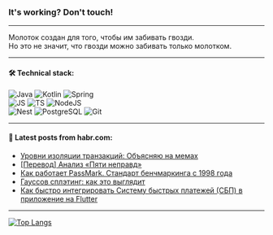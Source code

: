 ### It's working? Don't touch!

---
Молоток создан для того, чтобы им забивать гвозди. <br>
Но это не значит, что гвозди можно забивать только молотком.

---

#### 🛠️ Technical stack:

![Java](https://img.shields.io/badge/Java-informational?logo=Oracle&style=flat&logoColor=white&color=FF4500)
![Kotlin](https://img.shields.io/badge/Kotlin-informational?logo=Kotlin&style=flat&logoColor=white&color=774D97)
![Spring](https://img.shields.io/badge/SpringBoot-informational?logo=SpringBoot&style=flat&logoColor=white&color=6DB33F) <br>
![JS](https://img.shields.io/badge/JS-informational?logo=javaScript&style=flat&logoColor=black&color=F7Df1E)
![TS](https://img.shields.io/badge/TypeScript-informational?logo=typeScript&style=flat&logoColor=black&color=0667A8)
![NodeJS](https://img.shields.io/badge/NodeJS-informational?logo=node.js&style=flat&logoColor=white&color=70A760) <br>
![Nest](https://img.shields.io/badge/NestJS-informational?logo=NestJS&style=flat&logoColor=white&color=E0234E)
![PostgreSQL](https://img.shields.io/badge/PostgreSQL-informational?logo=PostgreSQL&style=flat&logoColor=white&color=DAA520)
![Git](https://img.shields.io/badge/Git-informational?logo=git&style=flat&logoColor=white&color=778899)

___

#### 💬 Latest posts from habr.com:

<!-- BLOG-POST-LIST:START -->
- [Уровни изоляции транзакций: Объясняю на мемах](https://habr.com/ru/articles/768628/?utm_source=habrahabr&utm_medium=rss&utm_campaign=768628)
- [[Перевод] Анализ «Пяти неправд»](https://habr.com/ru/companies/ncloudtech/articles/768546/?utm_source=habrahabr&utm_medium=rss&utm_campaign=768546)
- [Как работает PassMark. Стандарт бенчмаркинга с 1998 года](https://habr.com/ru/articles/768618/?utm_source=habrahabr&utm_medium=rss&utm_campaign=768618)
- [Гауссов сплэтинг: как это выглядит](https://habr.com/ru/articles/768590/?utm_source=habrahabr&utm_medium=rss&utm_campaign=768590)
- [Как быстро интегрировать Систему быстрых платежей &lpar;СБП&rpar; в приложение на Flutter](https://habr.com/ru/companies/friflex/articles/768610/?utm_source=habrahabr&utm_medium=rss&utm_campaign=768610)
<!-- BLOG-POST-LIST:END -->

---
[![Top Langs](https://github-readme-stats-git-master-advtsetting-gmailcom.vercel.app/api/top-langs/?username=zloylis&langs_count=10&hide_title=false&title_color=e6edf3&size_weight=0.5&count_weight=0.5&layout=compact&hide_border=true&theme=dracula)](https://github.com/zloylis)

<!-- ![GitHub stats](https://github-readme-stats-git-master-advtsetting-gmailcom.vercel.app/api?username=zloylis&show_icons=true&hide_border=true&theme=dracula&hide_title=true&include_all_commits=true&count_private=true&hide=contribs&hide_rank=true) -->
